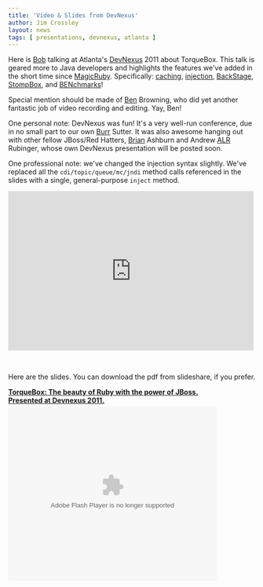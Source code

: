 ```yaml
---
title: 'Video & Slides from DevNexus'
author: Jim Crossley
layout: news
tags: [ presentations, devnexus, atlanta ]
---
```


[DevNexus]: http://devnexus.com/
[MagicRuby]: /news/2011/02/08/magic-ruby-preso/
[caching]: /news/2011/03/09/torquebox-caching/
[injection]: /news/2011/03/28/java-resource-injection-for-torquebox/
[BackStage]: /news/2011/03/16/introducing-backstage/
[StompBox]: https://github.com/torquebox/stompbox
[BENchmarks]: http://torquebox.org/news/2011/03/14/benchmarking-torquebox-round2/
[Burr]: http://twitter.com/#!/burrsutter
[Brian]: http://twitter.com/#!/bkashburn
[ALR]: http://twitter.com/#!/ALRubinger
[Bob]: http://twitter.com/#!/bobmcwhirter
[Ben]: http://twitter.com/#!/bbrowning

Here is [Bob] talking at Atlanta's [DevNexus] 2011 about TorqueBox.
This talk is geared more to Java developers and highlights the
features we've added in the short time since [MagicRuby].
Specifically: [caching], [injection], [BackStage], [StompBox], and
[BENchmarks]!

Special mention should be made of [Ben] Browning, who did yet another
fantastic job of video recording and editing.  Yay, Ben!

One personal note: DevNexus was fun!  It's a very well-run conference,
due in no small part to our own [Burr] Sutter.  It was also awesome
hanging out with other fellow JBoss/Red Hatters, [Brian] Ashburn and
Andrew [ALR] Rubinger, whose own DevNexus presentation will be posted
soon.

One professional note: we've changed the injection syntax slightly.
We've replaced all the `cdi/topic/queue/mc/jndi` method calls
referenced in the slides with a single, general-purpose `inject`
method.

<iframe src="http://player.vimeo.com/video/21590738" width="500" height="325" frameborder="0"></iframe>

<p>&nbsp;</p>

Here are the slides. You can download the pdf from slideshare, if you
prefer.

<div style="width:425px" id="__ss_7373226"> <strong style="display:block;margin:12px 0 4px"><a href="http://www.slideshare.net/bobmcwhirter/devnexus-2011-7373226" title="TorqueBox: The beauty of Ruby with the power of JBoss. Presented at Devnexus 2011.">TorqueBox: The beauty of Ruby with the power of JBoss. Presented at Devnexus 2011.</a></strong> <object id="__sse7373226" width="425" height="355"> <param name="movie" value="http://static.slidesharecdn.com/swf/ssplayer2.swf?doc=devnexus2011-110324074400-phpapp01&stripped_title=devnexus-2011-7373226&userName=bobmcwhirter" /> <param name="allowFullScreen" value="true"/> <param name="allowScriptAccess" value="always"/> <embed name="__sse7373226" src="http://static.slidesharecdn.com/swf/ssplayer2.swf?doc=devnexus2011-110324074400-phpapp01&stripped_title=devnexus-2011-7373226&userName=bobmcwhirter" type="application/x-shockwave-flash" allowscriptaccess="always" allowfullscreen="true" width="425" height="355"></embed> </object> </div>
